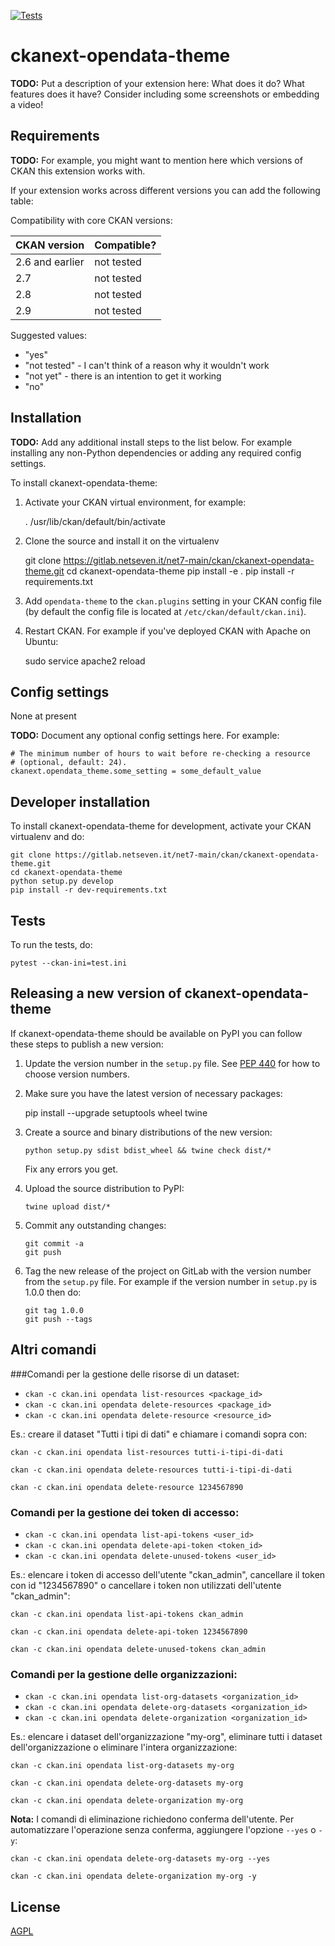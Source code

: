 [![Tests](https://github.com/net7/ckanext-opendata-theme/workflows/Tests/badge.svg?branch=main)](https://github.com/net7/ckanext-opendata-theme/actions)

# ckanext-opendata-theme

**TODO:** Put a description of your extension here:  What does it do? What features does it have? Consider including some screenshots or embedding a video!


## Requirements

**TODO:** For example, you might want to mention here which versions of CKAN this
extension works with.

If your extension works across different versions you can add the following table:

Compatibility with core CKAN versions:

| CKAN version    | Compatible?   |
| --------------- | ------------- |
| 2.6 and earlier | not tested    |
| 2.7             | not tested    |
| 2.8             | not tested    |
| 2.9             | not tested    |

Suggested values:

* "yes"
* "not tested" - I can't think of a reason why it wouldn't work
* "not yet" - there is an intention to get it working
* "no"


## Installation

**TODO:** Add any additional install steps to the list below.
   For example installing any non-Python dependencies or adding any required
   config settings.

To install ckanext-opendata-theme:

1. Activate your CKAN virtual environment, for example:

     . /usr/lib/ckan/default/bin/activate

2. Clone the source and install it on the virtualenv

    git clone https://gitlab.netseven.it/net7-main/ckan/ckanext-opendata-theme.git
    cd ckanext-opendata-theme
    pip install -e .
	pip install -r requirements.txt

3. Add `opendata-theme` to the `ckan.plugins` setting in your CKAN
   config file (by default the config file is located at
   `/etc/ckan/default/ckan.ini`).

4. Restart CKAN. For example if you've deployed CKAN with Apache on Ubuntu:

     sudo service apache2 reload


## Config settings

None at present

**TODO:** Document any optional config settings here. For example:

	# The minimum number of hours to wait before re-checking a resource
	# (optional, default: 24).
	ckanext.opendata_theme.some_setting = some_default_value


## Developer installation

To install ckanext-opendata-theme for development, activate your CKAN virtualenv and
do:

    git clone https://gitlab.netseven.it/net7-main/ckan/ckanext-opendata-theme.git
    cd ckanext-opendata-theme
    python setup.py develop
    pip install -r dev-requirements.txt


## Tests

To run the tests, do:

    pytest --ckan-ini=test.ini


## Releasing a new version of ckanext-opendata-theme

If ckanext-opendata-theme should be available on PyPI you can follow these steps to publish a new version:

1. Update the version number in the `setup.py` file. See [PEP 440](http://legacy.python.org/dev/peps/pep-0440/#public-version-identifiers) for how to choose version numbers.

2. Make sure you have the latest version of necessary packages:

    pip install --upgrade setuptools wheel twine

3. Create a source and binary distributions of the new version:

       python setup.py sdist bdist_wheel && twine check dist/*

   Fix any errors you get.

4. Upload the source distribution to PyPI:

       twine upload dist/*

5. Commit any outstanding changes:

       git commit -a
       git push

6. Tag the new release of the project on GitLab with the version number from
   the `setup.py` file. For example if the version number in `setup.py` is
   1.0.0 then do:

       git tag 1.0.0
       git push --tags

## Altri comandi

###Comandi per la gestione delle risorse di un dataset:

 * `ckan -c ckan.ini opendata list-resources <package_id>`
 * `ckan -c ckan.ini opendata delete-resources <package_id>`
 * `ckan -c ckan.ini opendata delete-resource <resource_id>`

 Es.: creare il dataset "Tutti i tipi di dati" e chiamare i comandi sopra con:

 ```ckan -c ckan.ini opendata list-resources tutti-i-tipi-di-dati```

 ```ckan -c ckan.ini opendata delete-resources tutti-i-tipi-di-dati```

 ```ckan -c ckan.ini opendata delete-resource 1234567890```

 ### Comandi per la gestione dei token di accesso:

 * `ckan -c ckan.ini opendata list-api-tokens <user_id>`
 * `ckan -c ckan.ini opendata delete-api-token <token_id>`
 * `ckan -c ckan.ini opendata delete-unused-tokens <user_id>`

 Es.: elencare i token di accesso dell'utente "ckan_admin", cancellare il token con id "1234567890" o cancellare i token non utilizzati dell'utente "ckan_admin":

 ```ckan -c ckan.ini opendata list-api-tokens ckan_admin```

 ```ckan -c ckan.ini opendata delete-api-token 1234567890```

 ```ckan -c ckan.ini opendata delete-unused-tokens ckan_admin```

### Comandi per la gestione delle organizzazioni:

* `ckan -c ckan.ini opendata list-org-datasets <organization_id>`
* `ckan -c ckan.ini opendata delete-org-datasets <organization_id>`
* `ckan -c ckan.ini opendata delete-organization <organization_id>`

Es.: elencare i dataset dell'organizzazione "my-org", eliminare tutti i dataset dell'organizzazione o eliminare l'intera organizzazione:

```ckan -c ckan.ini opendata list-org-datasets my-org```

```ckan -c ckan.ini opendata delete-org-datasets my-org```

```ckan -c ckan.ini opendata delete-organization my-org```

**Nota:** I comandi di eliminazione richiedono conferma dell'utente. Per automatizzare l'operazione senza conferma, aggiungere l'opzione `--yes` o `-y`:

```ckan -c ckan.ini opendata delete-org-datasets my-org --yes```

```ckan -c ckan.ini opendata delete-organization my-org -y```

## License

[AGPL](https://www.gnu.org/licenses/agpl-3.0.en.html)
